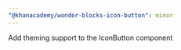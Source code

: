 ```yaml
---
"@khanacademy/wonder-blocks-icon-button": minor
---
```


Add theming support to the IconButton component
